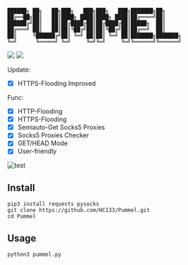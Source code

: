 ```
██████╗ ██╗   ██╗███╗   ███╗███╗   ███╗███████╗██╗         
██╔══██╗██║   ██║████╗ ████║████╗ ████║██╔════╝██║         
██████╔╝██║   ██║██╔████╔██║██╔████╔██║█████╗  ██║         
██╔═══╝ ██║   ██║██║╚██╔╝██║██║╚██╔╝██║██╔══╝  ██║         
██║     ╚██████╔╝██║ ╚═╝ ██║██║ ╚═╝ ██║███████╗███████╗    
╚═╝      ╚═════╝ ╚═╝     ╚═╝╚═╝     ╚═╝╚══════╝╚══════╝  
```
![](https://img.shields.io/badge/Version-1.1.7-brightgreen.svg) ![](https://img.shields.io/badge/license-MIT-blue.svg)

Update:
- [x] HTTPS-Flooding Improved

Func:

- [x] HTTP-Flooding 
- [x] HTTPS-Flooding 
- [x] Semiauto-Get Socks5 Proxies
- [x] Socks5 Proxies Checker
- [x] GET/HEAD Mode
- [x] User-friendly

![test](https://user-images.githubusercontent.com/63648976/79683896-e7c25c80-825f-11ea-9d31-09e473cb838c.gif)

Install
---
```
pip3 install requests pysocks
git clone https://github.com/HC133/Pummel.git
cd Pummel
```
Usage
---
```
python3 pummel.py
```
